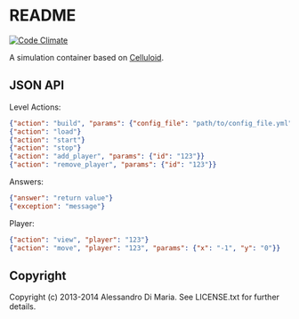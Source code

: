 README
======

[![Code Climate](https://codeclimate.com/github/grrrisu/Simulator.png)](https://codeclimate.com/github/grrrisu/Simulator)

A simulation container based on [Celluloid](https://github.com/celluloid/celluloid).

JSON API
--------

Level Actions:
```json
{"action": "build", "params": {"config_file": "path/to/config_file.yml"}}
{"action": "load"}
{"action": "start"}
{"action": "stop"}
{"action": "add_player", "params": {"id": "123"}}
{"action": "remove_player", "params": {"id": "123"}}
```
Answers:
```json
{"answer": "return value"}
{"exception": "message"}
```

Player:
```json
{"action": "view", "player": "123"}
{"action": "move", "player": "123", "params": {"x": "-1", "y": "0"}}
```


Copyright
--------

Copyright (c) 2013-2014 Alessandro Di Maria. See LICENSE.txt for further details.
